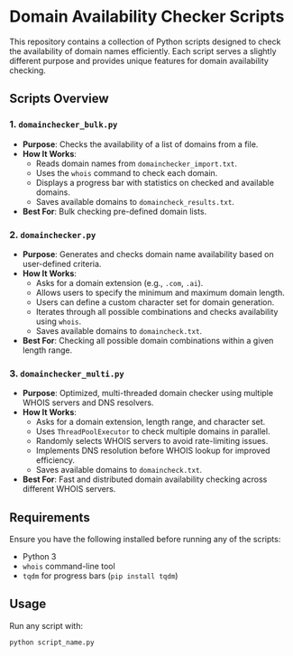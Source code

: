# Domain Availability Checker Scripts

This repository contains a collection of Python scripts designed to check the availability of domain names efficiently. Each script serves a slightly different purpose and provides unique features for domain availability checking.

## Scripts Overview

### 1. `domainchecker_bulk.py`
- **Purpose**: Checks the availability of a list of domains from a file.
- **How It Works**:
  - Reads domain names from `domainchecker_import.txt`.
  - Uses the `whois` command to check each domain.
  - Displays a progress bar with statistics on checked and available domains.
  - Saves available domains to `domaincheck_results.txt`.
- **Best For**: Bulk checking pre-defined domain lists.

### 2. `domainchecker.py`
- **Purpose**: Generates and checks domain name availability based on user-defined criteria.
- **How It Works**:
  - Asks for a domain extension (e.g., `.com`, `.ai`).
  - Allows users to specify the minimum and maximum domain length.
  - Users can define a custom character set for domain generation.
  - Iterates through all possible combinations and checks availability using `whois`.
  - Saves available domains to `domaincheck.txt`.
- **Best For**: Checking all possible domain combinations within a given length range.

### 3. `domainchecker_multi.py`
- **Purpose**: Optimized, multi-threaded domain checker using multiple WHOIS servers and DNS resolvers.
- **How It Works**:
  - Asks for a domain extension, length range, and character set.
  - Uses `ThreadPoolExecutor` to check multiple domains in parallel.
  - Randomly selects WHOIS servers to avoid rate-limiting issues.
  - Implements DNS resolution before WHOIS lookup for improved efficiency.
  - Saves available domains to `domaincheck.txt`.
- **Best For**: Fast and distributed domain availability checking across different WHOIS servers.

## Requirements
Ensure you have the following installed before running any of the scripts:
- Python 3
- `whois` command-line tool
- `tqdm` for progress bars (`pip install tqdm`)

## Usage
Run any script with:
```bash
python script_name.py
